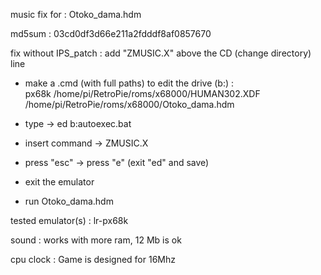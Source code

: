 music fix for : Otoko_dama.hdm

md5sum : 03cd0df3d66e211a2fdddf8af0857670

fix without IPS_patch : add "ZMUSIC.X" above the CD (change directory) line

- make a .cmd (with full paths) to edit the drive (b:) :    
px68k /home/pi/RetroPie/roms/x68000/HUMAN302.XDF /home/pi/RetroPie/roms/x68000/Otoko_dama.hdm

- type -> ed b:autoexec.bat

- insert command -> ZMUSIC.X

- press "esc" -> press "e" (exit "ed" and save)

- exit the emulator

- run Otoko_dama.hdm

tested emulator(s) : lr-px68k

sound : works with more ram, 12 Mb is ok

cpu clock : Game is designed for 16Mhz
